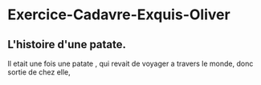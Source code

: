 # Exercice-Cadavre-Exquis-Oliver
## L'histoire d'une patate.

Il etait une fois une patate , qui revait de voyager a travers le monde, donc sortie de chez elle,
